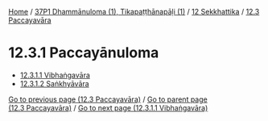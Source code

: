 
[Home](/) / [37P1 Dhammānuloma (1), Tikapaṭṭhānapāḷi (1)](../...md) / [12 Sekkhattika](...md) / [12.3 Paccayavāra](../37P1/12/12.3.md)

# 12.3.1 Paccayānuloma

* [12.3.1.1 Vibhaṅgavāra](12.3.1/12.3.1.1.md)
* [12.3.1.2 Saṅkhyāvāra](12.3.1/12.3.1.2.md)

[Go to previous page (12.3 Paccayavāra)](../37P1/12/12.3.md) / [Go to parent page (12.3 Paccayavāra)](../37P1/12/12.3.md) / [Go to next page (12.3.1.1 Vibhaṅgavāra)](12.3.1/12.3.1.1.md)



